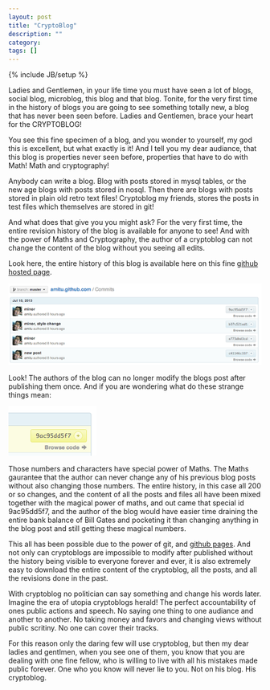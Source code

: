 ```yaml
---
layout: post
title: "CryptoBlog"
description: ""
category: 
tags: []
---
```

{% include JB/setup %}

Ladies and Gentlemen, in your life time you must have seen a lot of blogs,
social blog, microblog, this blog and that blog. Tonite, for the very first
time in the history of blogs you are going to see something totally new, a blog
that has never been seen before. Ladies and Gentlemen, brace your heart for the
CRYPTOBLOG!

You see this fine specimen of a blog, and you wonder to yourself, my god this
is excellent, but what exactly is it! And I tell you my dear audiance, that
this blog is properties never seen before, properties that have to do with
Math! Math and cryptography!

Anybody can write a blog. Blog with posts stored in mysql tables, or the new
age blogs with posts stored in nosql. Then there are blogs with posts stored in
plain old retro text files! Cryptoblog my friends, stores the posts in test
files which themselves are stored in git!

And what does that give you you might ask? For the very first time, the entire
revision history of the blog is available for anyone to see! And with the power
of Maths and Cryptography, the author of a cryptoblog can not change the
content of the blog without you seeing all edits.

Look here, the entire history of this blog is available here on this fine
[github hosted page](https://github.com/amitu/amitu.github.com/commits/master).

<a href="https://github.com/amitu/amitu.github.com/commits/master"><img
src="/images/cryptoblog1.png" class="hcenter"></a>

Look! The authors of the blog can no longer modify the blogs post after
publishing them once. And if you are wondering what do these strange things
mean:

<a href="https://github.com/amitu/amitu.github.com/commits/master"><img
src="/images/cryptoblog2.png" class="hcenter"></a>

Those numbers and characters have special power of Maths. The Maths gaurantee
that the author can never change any of his previous blog posts without also
changing those numbers. The entire history, in this case all 200 or so changes,
and the content of all the posts and files all have been mixed together with
the magical power of maths, and out came that special id 9ac95dd5f7, and the
author of the blog would have easier time draining the entire bank balance of
Bill Gates and pocketing it than changing anything in the blog post and still
getting these magical numbers.

This all has been possible due to the power of git, and [github
pages](https://help.github.com/articles/what-are-github-pages). And not only
can cryptoblogs are impossible to modify after published without the history
being visible to everyone forever and ever, it is also extremely easy to
download the entire content of the cryptoblog, all the posts, and all the
revisions done in the past.

With cryptoblog no politician can say something and change his words later.
Imagine the era of utopia cryptoblogs herald! The perfect accountability of
ones public actions and speech. No saying one thing to one audiance and another
to another. No taking money and favors and changing views without public
scritiny. No one can cover their tracks.

For this reason only the daring few will use cryptoblog, but then my dear
ladies and gentlmen, when you see one of them, you know that you are dealing
with one fine fellow, who is willing to live with all his mistakes made public
forever. One who you know will never lie to you. Not on his blog. His
cryptoblog.


